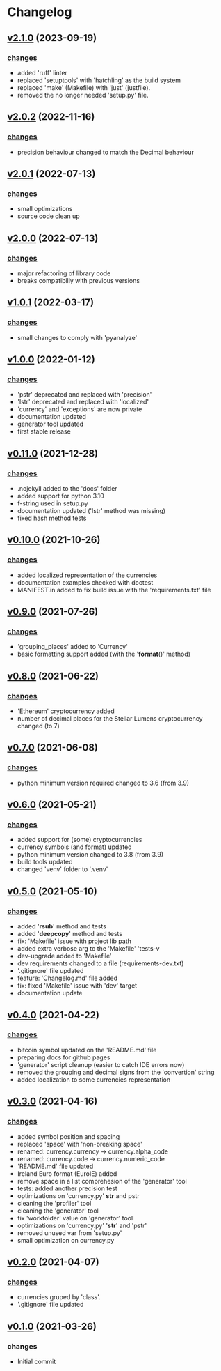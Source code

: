 # Changelog

## [v2.1.0](https://github.com/fscm/multicurrency/tree/v2.1.0) (2023-09-19)

### [changes](https://github.com/fscm/multicurrency/compare/v2.0.2...v2.1.0)

* added 'ruff' linter
* replaced 'setuptools' with 'hatchling' as the build system
* replaced 'make' (Makefile) with 'just' (justfile).
* removed the no longer needed 'setup.py' file.

## [v2.0.2](https://github.com/fscm/multicurrency/tree/v2.0.2) (2022-11-16)

### [changes](https://github.com/fscm/multicurrency/compare/v2.0.1...v2.0.2)

* precision behaviour changed to match the Decimal behaviour

## [v2.0.1](https://github.com/fscm/multicurrency/tree/v2.0.1) (2022-07-13)

### [changes](https://github.com/fscm/multicurrency/compare/v2.0.0...v2.0.1)

* small optimizations
* source code clean up

## [v2.0.0](https://github.com/fscm/multicurrency/tree/v2.0.0) (2022-07-13)

### [changes](https://github.com/fscm/multicurrency/compare/v1.0.1...v2.0.0)

* major refactoring of library code
* breaks compatibiliy with previous versions

## [v1.0.1](https://github.com/fscm/multicurrency/tree/v1.0.1) (2022-03-17)

### [changes](https://github.com/fscm/multicurrency/compare/v1.0.0...v1.0.1)

* small changes to comply with 'pyanalyze'

## [v1.0.0](https://github.com/fscm/multicurrency/tree/v1.0.0) (2022-01-12)

### [changes](https://github.com/fscm/multicurrency/compare/v0.11.0...v1.0.0)

* 'pstr' deprecated and replaced with 'precision'
* 'lstr' deprecated and replaced with 'localized'
* 'currency' and 'exceptions' are now private
* documentation updated
* generator tool updated
* first stable release

## [v0.11.0](https://github.com/fscm/multicurrency/tree/v0.11.0) (2021-12-28)

### [changes](https://github.com/fscm/multicurrency/compare/v0.10.0...v0.11.0)

* .nojekyll added to the 'docs' folder
* added support for python 3.10
* f-string used in setup.py
* documentation updated ('lstr' method was missing)
* fixed hash method tests

## [v0.10.0](https://github.com/fscm/multicurrency/tree/v0.10.0) (2021-10-26)

### [changes](https://github.com/fscm/multicurrency/compare/v0.9.0...v0.10.0)

* added localized representation of the currencies
* documentation examples checked with doctest
* MANIFEST.in added to fix build issue with the 'requirements.txt' file

## [v0.9.0](https://github.com/fscm/multicurrency/tree/v0.9.0) (2021-07-26)

### [changes](https://github.com/fscm/multicurrency/compare/v0.8.0...v0.9.0)

* 'grouping_places' added to 'Currency'
* basic formatting support added (with the '__format__()' method)

## [v0.8.0](https://github.com/fscm/multicurrency/tree/v0.8.0) (2021-06-22)

### [changes](https://github.com/fscm/multicurrency/compare/v0.7.0...v0.8.0)

* 'Ethereum' cryptocurrency added
* number of decimal places for the Stellar Lumens cryptocurrency changed (to 7)

## [v0.7.0](https://github.com/fscm/multicurrency/tree/v0.7.0) (2021-06-08)

### [changes](https://github.com/fscm/multicurrency/compare/v0.6.0...v0.7.0)

* python minimum version required changed to 3.6 (from 3.9)

## [v0.6.0](https://github.com/fscm/multicurrency/tree/v0.6.0) (2021-05-21)

### [changes](https://github.com/fscm/multicurrency/compare/v0.5.0...v0.6.0)

* added support for (some) cryptocurrencies
* currency symbols (and format) updated
* python minimum version changed to 3.8 (from 3.9)
* build tools updated
* changed 'venv' folder to '.venv'

## [v0.5.0](https://github.com/fscm/multicurrency/tree/v0.5.0) (2021-05-10)

### [changes](https://github.com/fscm/multicurrency/compare/v0.4.0...v0.5.0)

* added '__rsub__' method and tests
* added '__deepcopy__' method and tests
* fix: 'Makefile' issue with project lib path
* added  extra verbose arg to the 'Makefile' 'tests-v
* dev-upgrade added to 'Makefile'
* dev requirements changed to a file (requirements-dev.txt)
* '.gitignore' file updated
* feature: 'Changelog.md' file added
* fix: fixed 'Makefile' issue with 'dev' target
* documentation update

## [v0.4.0](https://github.com/fscm/multicurrency/tree/v0.4.0) (2021-04-22)

### [changes](https://github.com/fscm/multicurrency/compare/v0.3.0...v0.4.0)

* bitcoin symbol updated on the 'README.md' file
* preparing docs for github pages
* 'generator' script cleanup (easier to catch IDE errors now)
* removed the grouping and decimal signs from the 'convertion' string
* added localization to some currencies representation

## [v0.3.0](https://github.com/fscm/multicurrency/tree/v0.3.0) (2021-04-16)

### [changes](https://github.com/fscm/multicurrency/compare/v0.2.0...v0.3.0)

* added symbol position and spacing
* replaced 'space' with 'non-breaking space'
* renamed: currency.currency -> currency.alpha_code
* renamed: currency.code -> currency.numeric_code
* 'README.md' file updated
* Ireland Euro format (EuroIE) added
* remove space in a list comprehesion of the 'generator' tool
* tests: added another precision test
* optimizations on 'currency.py' __str__ and pstr
* cleaning the 'profiler' tool
* cleaning the 'generator' tool
* fix 'workfolder' value on 'generator' tool
* optimizations on 'currency.py' '__str__' and 'pstr'
* removed unused var from 'setup.py'
* small optimization on currency.py

## [v0.2.0](https://github.com/fscm/multicurrency/tree/v0.2.0) (2021-04-07)

### [changes](https://github.com/fscm/multicurrency/compare/v0.1.0...v0.2.0)

* currencies gruped by 'class'.
* '.gitignore' file updated

## [v0.1.0](https://github.com/fscm/multicurrency/tree/v0.1.0) (2021-03-26)

### changes

* Initial commit
